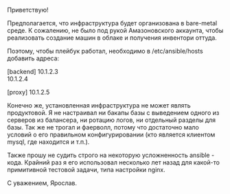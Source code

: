 Приветствую!

Предполагается, что инфраструктура будет организована в bare-metal среде. К сожалению, не было под рукой Амазоновского аккаунта, чтобы реализовать создание машин в облаке и получения инвентори оттуда.

Поэтому, чтобы плейбук работал, необходимо в  /etc/ansible/hosts добавить адреса:

[backend]
10.1.2.3  
10.1.2.4    


[proxy]
10.1.2.5


Конечно же, установленная инфраструктура не может являть продуктовой. Я не настраивал ни бакапы базы с выведением одного из серверов из балансера, ни ротацию логов, ни отдельный разделы для базы. Так же не трогал и фаерволл, потому что достаточно мало условий о его правильном конфигурировании (кто является клиентом mysql, где находится и т.п.). 

Также прошу не судить строго на некоторую усложненность ansible - кода. Крайний раз я его использовал несколько лет назад для какой-то примитивной тестовой задачи, типа настройки nginx.


С уважением,
Ярослав.  
